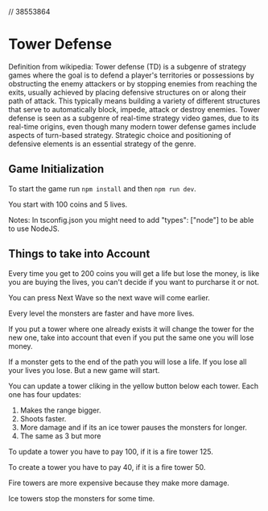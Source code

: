 // 38553864

# Tower Defense

Definition from wikipedia: Tower defense (TD) is a subgenre of strategy games where the goal is to defend a player's territories or possessions by obstructing the enemy attackers or by stopping enemies from reaching the exits, usually achieved by placing defensive structures on or along their path of attack. This typically means building a variety of different structures that serve to automatically block, impede, attack or destroy enemies. Tower defense is seen as a subgenre of real-time strategy video games, due to its real-time origins, even though many modern tower defense games include aspects of turn-based strategy. Strategic choice and positioning of defensive elements is an essential strategy of the genre.

## Game Initialization

To start the game run `npm install` and then `npm run dev`.

You start with 100 coins and 5 lives.

Notes: In tsconfig.json you might need to add "types": ["node"] to be able to use NodeJS.

## Things to take into Account

Every time you get to 200 coins you will get a life but lose the money, is like you are buying the lives, you can't decide if you want to purcharse it or not.

You can press Next Wave so the next wave will come earlier.

Every level the monsters are faster and have more lives.

If you put a tower where one already exists it will change the tower for the new one, take into account that even if you put the same one you will lose money.

If a monster gets to the end of the path you will lose a life. If you lose all your lives you lose. But a new game will start.

You can update a tower cliking in the yellow button below each tower. Each one has four updates: 
1. Makes the range bigger.
2. Shoots faster.
3. More damage and if its an ice tower pauses the monsters for longer.
4. The same as 3 but more

To update a tower you have to pay 100, if it is a fire tower 125.

To create a tower you have to pay 40, if it is a fire tower 50.

Fire towers are more expensive because they make more damage.

Ice towers stop the monsters for some time.
